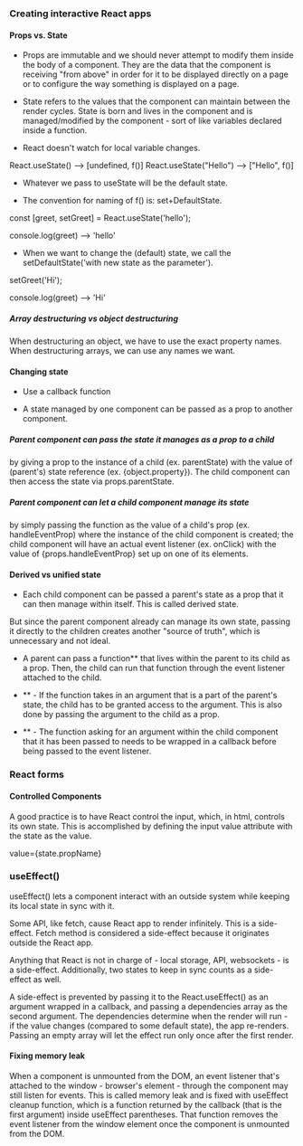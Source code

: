 ### Creating interactive React apps

#### Props vs. State

- Props are immutable and we should never attempt to modify them inside the body of a component. They are the data that the component is receiving "from above" in order for it to be displayed directly on a page or to configure the way something is displayed on a page.

- State refers to the values that the component can maintain between the render cycles. State is born and lives in the component and is managed/modified by the component - sort of like variables declared inside a function.

* React doesn't watch for local variable changes.

React.useState() --> [undefined, f()]
React.useState("Hello") --> ["Hello", f()]

- Whatever we pass to useState will be the default state.

* The convention for naming of f() is:  set+DefaultState.

const [greet, setGreet] = React.useState('hello');

console.log(greet) --> 'hello'

- When we want to change the (default) state, we call the setDefaultState('with new state as the parameter').

setGreet('Hi');

console.log(greet) --> 'Hi'

##### Array destructuring vs object destructuring
When destructuring an object, we have to use the exact property names. 
When destructuring arrays, we can use any names we want.


#### Changing state

- Use a callback function

- A state managed by one component can be passed as a prop to another component.

##### Parent component can pass the state it manages as a prop to a child 
by giving a prop to the instance of a child (ex. parentState) with the value of (parent's) state reference (ex. {object.property}). The child component can then access the state via props.parentState.
##### Parent component can let a child component manage its state
 by simply passing the function as the value of a child's prop (ex. handleEventProp) where the instance of the child component is created; the child component will have an actual event listener (ex. onClick) with the value of {props.handleEventProp} set up on one of its elements.

#### Derived vs unified state

- Each child component can be passed a parent's state as a prop that it can then manage within itself. This is called derived state.

But since the parent component already can manage its own state, passing it directly to the children creates another "source of truth", which is unnecessary and not ideal.

- A parent can pass a function** that lives within the parent to its child as a prop. Then, the child can run that function through the event listener attached to the child.

- ** - If the function takes in an argument that is a part of the parent's state, the child has to be granted access to the argument. This is also done by passing the argument to the child as a prop.

- ** - The function asking for an argument within the child component that it has been passed to needs to be wrapped in a callback before being passed to the event listener.


### React forms

#### Controlled Components

A good practice is to have React control the input, which, in html, controls its own state. This is accomplished by defining the input value attribute with the state as the value.

 value={state.propName}


 ### useEffect()

 useEffect() lets a component interact with an outside system while keeping its local state in sync with it.

 Some API, like fetch, cause React app to render infinitely. This is a side-effect. Fetch method is considered a side-effect because it originates outside the React app. 

 Anything that React is not in charge of - local storage, API, websockets - is a side-effect. Additionally, two states to keep in sync counts as a side-effect as well.

 A side-effect is prevented by passing it to the React.useEffect() as an argument wrapped in a callback, and passing a dependencies array as the second argument.
 The dependencies determine when the render will run - if the value changes (compared to some default state), the app re-renders.
 Passing an empty array will let the effect run only once after the first render.

 #### Fixing memory leak

When a component is unmounted from the DOM, an event listener that's attached to the window - browser's element - through the component may still listen for events. This is called memory leak and is fixed with useEffect cleanup function, which is a function returned by the callback (that is the first argument) inside useEffect parentheses. That function removes the event listener from the window element once the component is unmounted from the DOM.